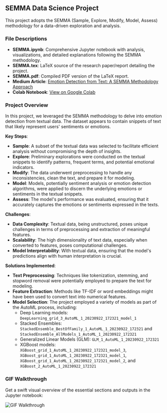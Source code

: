 ## SEMMA Data Science Project

This project adopts the SEMMA (Sample, Explore, Modify, Model, Assess) methodology for a data-driven exploration and analysis.

### File Descriptions
- **SEMMA.ipynb**: Comprehensive Jupyter notebook with analysis, visualizations, and detailed explanations following the SEMMA methodology.
- **SEMMA.tex**: LaTeX source of the research paper/report detailing the project.
- **SEMMA.pdf**: Compiled PDF version of the LaTeX report.
- **Medium Article**: [Emotion Detection from Text: A SEMMA Methodology Approach](https://medium.com/@moukthikareddy.vuyyuru/title-emotion-detection-from-text-a-semma-methodology-approach-eddf2797a67a)
- **Colab Notebook**: [View on Google Colab](https://colab.research.google.com/drive/1L-iWwqCv7Em4RG4ZQKJAHuqy_a6RD8zD#scrollTo=kmSY9isl9fKW)

### Project Overview

In this project, we leveraged the SEMMA methodology to delve into emotion detection from textual data. The dataset appears to contain snippets of text that likely represent users' sentiments or emotions.

**Key Steps**:
- **Sample**: A subset of the textual data was selected to facilitate efficient analysis without compromising the depth of insights.
- **Explore**: Preliminary explorations were conducted on the textual snippets to identify patterns, frequent terms, and potential emotional indicators.
- **Modify**: The data underwent preprocessing to handle any inconsistencies, clean the text, and prepare it for modeling.
- **Model**: Models, potentially sentiment analysis or emotion detection algorithms, were applied to discern the underlying emotions or sentiments in the textual snippets.
- **Assess**: The model's performance was evaluated, ensuring that it accurately captures the emotions or sentiments expressed in the texts.

**Challenges**:
- **Data Complexity**: Textual data, being unstructured, poses unique challenges in terms of preprocessing and extraction of meaningful features.
- **Scalability**: The high dimensionality of text data, especially when converted to features, poses computational challenges.
- **Model Interpretability**: With textual data, ensuring that the model's predictions align with human interpretation is crucial.

**Solutions Implemented**:
- **Text Preprocessing**: Techniques like tokenization, stemming, and stopword removal were potentially employed to prepare the text for modeling.
- **Feature Extraction**: Methods like TF-IDF or word embeddings might have been used to convert text into numerical features.
- **Model Selection**: The project employed a variety of models as part of the AutoML process, including:
  - Deep Learning models: `DeepLearning_grid_3_AutoML_1_20230922_172321_model_1`
  - Stacked Ensembles: `StackedEnsemble_BestOfFamily_1_AutoML_1_20230922_172321` and `StackedEnsemble_AllModels_1_AutoML_1_20230922_172321`
  - Generalized Linear Models (GLM): `GLM_1_AutoML_1_20230922_172321`
  - XGBoost models: `XGBoost_grid_1_AutoML_1_20230922_172321_model_3`, `XGBoost_grid_1_AutoML_1_20230922_172321_model_1`, `XGBoost_grid_1_AutoML_1_20230922_172321_model_2`, and `XGBoost_2_AutoML_1_20230922_172321`


### GIF Walkthrough
Get a swift visual overview of the essential sections and outputs in the Jupyter notebook:

![GIF Walkthrough](https://drive.google.com/uc?export=view&id=1kpj0eCwW_ksT4ox0LDHy76Tys8Wajyin)
